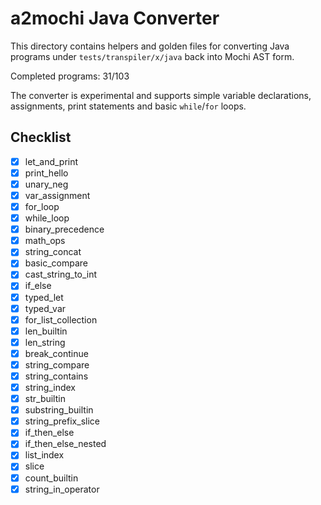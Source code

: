 # a2mochi Java Converter

This directory contains helpers and golden files for converting Java programs under `tests/transpiler/x/java` back into Mochi AST form.

Completed programs: 31/103

The converter is experimental and supports simple variable declarations,
assignments, print statements and basic `while`/`for` loops.

## Checklist
- [x] let_and_print
- [x] print_hello
- [x] unary_neg
- [x] var_assignment
- [x] for_loop
- [x] while_loop
- [x] binary_precedence
- [x] math_ops
- [x] string_concat
- [x] basic_compare
- [x] cast_string_to_int
- [x] if_else
- [x] typed_let
- [x] typed_var
- [x] for_list_collection
- [x] len_builtin
- [x] len_string
- [x] break_continue
- [x] string_compare
- [x] string_contains
- [x] string_index
- [x] str_builtin
- [x] substring_builtin
- [x] string_prefix_slice
- [x] if_then_else
- [x] if_then_else_nested
- [x] list_index
- [x] slice
- [x] count_builtin
- [x] string_in_operator
